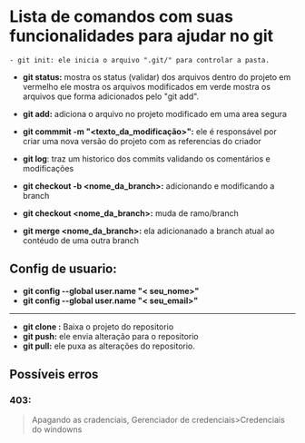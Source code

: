 # Lista de comandos com suas funcionalidades para ajudar no git
````
- git init: ele inicia o arquivo ".git/" para controlar a pasta.
````
- **git status:**
mostra os status (validar) dos arquivos dentro do projeto
em vermelho ele mostra os arquivos modificados
em verde mostra os arquivos que forma adicionados pelo "git add".

- **git add:** adiciona o arquivo no projeto modificado em uma area segura

- **git commmit -m "<texto_da_modificação>":** ele é responsável por criar uma nova versão do projeto com as referencias do criador

- **git log**: traz um historico dos commits validando os comentários e modificações

- **git checkout -b <nome_da_branch>:** adicionando e modificando a branch

- **git checkout <nome_da_branch>:** muda de ramo/branch

- **git merge <nome_da_branch>:** ela adicionanado a branch atual ao contéudo de uma outra branch
 



## Config de usuario:
- **git config --global user.name "< seu_nome>"**
- **git config --global user.name "< seu_email>"**
--------



- **git clone <url>:** Baixa o projeto do repositorio
- **git push:** ele envia alteração para o repositorio
- **git pull:** ele puxa as alterações do repositorio.




## Possíveis erros
### 403:
 >Apagando as cradenciais, Gerenciador de credenciais>Credenciais do windowns



